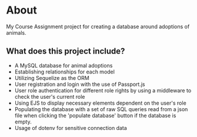 # About
My Course Assignment project for creating a database around adoptions of animals.  


## What does this project include? 
 * A MySQL database for animal adoptions
 * Establishing relationships for each model
 * Utilizing Sequelize as the ORM
 * User registration and login with the use of Passport.js
 * User role authentication for different role rights by using a middleware to check the user's current role
 * Using EJS to display necessary elements dependent on the user's role
 * Populating the database with a set of raw SQL queries read from a json file when clicking the 'populate database' button if the database is empty.
 * Usage of dotenv for sensitive connection data
 